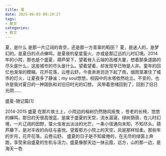 ```yaml
---
title: 夏
date: 2025-06-03 08:19:27
tags: 
- 散文
categories: 
- 散文
---
```

夏，是什么
是那一片辽阔的青空，还是那一方青翠的稻田？
夏，是迷人的，是梦幻的。是夏日的点点蝉鸣，是夏夜的星星萤火，亦或是那辽远的儿时幻境。2014年的小院，那也是个盛夏，葫芦架下，望着耸入云端的高楼大厦，想着那条道路的尽头是什么，这座城市的尽头是什么。望着望着，却发现早已物是人非。童年的回忆也渐渐的模糊。花开花落，云卷云舒。今夜淅淅沥沥下起了雨，烟雨笼罩住了城市的灯火，让夏夜多了静谧；my soul悠悠，校园中的水塔依然屹立。不变的，也许是我对夏日的一种固执和对旧日时光的幻想。
风带着思绪回到了，回到了旧日光阴……

盛夏-随记篇[1]

2014-2015 盛夏
在那片故土上，小院边的榕树仍然随风摇曳
，苍老的长椅，悠悠的蝉鸣，那日的天很高很蓝，是属于盛夏的天空，流水潺潺，绿树荫荫，在儿时幻境，一片辽阔的田野，萤火虫发出淡淡的光芒，一条小径通向未知，不知尽头。葫芦藤下，是对丰收的向往与喜悦。望着那方小院上的天空，风是那样轻柔。那些年的岁月，花开花落，云卷云舒。
盛夏的日子是不知疲倦的，在无尽的绿茵上奔跑，享受来自盛夏的生机与活力，盛夏像那天边一抹云霞，远方，山的那一边，是海天一色